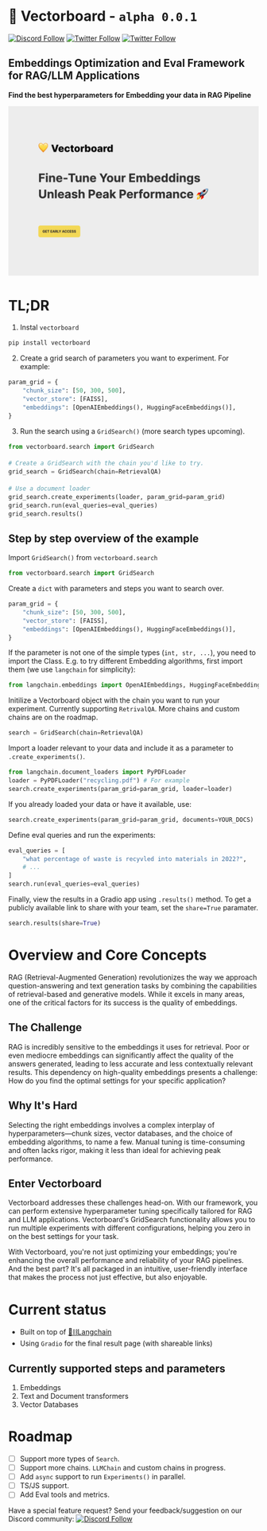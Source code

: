 # 💛 Vectorboard - `alpha 0.0.1`

[![Discord Follow](https://dcbadge.vercel.app/api/server/Ev48fWkbSu?style=flat)](https://discord.gg/Ev48fWkbSu)
[![Twitter Follow](https://img.shields.io/twitter/follow/vectorboard?style=social)](https://twitter.com/vectorboard)
[![Twitter Follow](https://img.shields.io/twitter/follow/thehamedmp?style=social)](https://twitter.com/thehamedmp)

## Embeddings Optimization and Eval Framework for RAG/LLM Applications

**Find the best hyperparameters for Embedding your data in RAG Pipeline**

![vectorboard banner image](docs/banner.png)

# TL;DR

1. Instal `vectorboard`

```bash
pip install vectorboard
```

2. Create a grid search of parameters you want to experiment. For example:

```python
param_grid = {
    "chunk_size": [50, 300, 500],
    "vector_store": [FAISS],
    "embeddings": [OpenAIEmbeddings(), HuggingFaceEmbeddings()],
}
```

3. Run the search using a `GridSearch()` (more search types upcoming).

```python
from vectorboard.search import GridSearch

# Create a GridSearch with the chain you'd like to try.
grid_search = GridSearch(chain=RetrievalQA)

# Use a document loader
grid_search.create_experiments(loader, param_grid=param_grid)
grid_search.run(eval_queries=eval_queries)
grid_search.results()
```

## Step by step overview of the example

Import `GridSearch()` from `vectorboard.search`

```python
from vectorboard.search import GridSearch
```

Create a `dict` with parameters and steps you want to search over.

```python
param_grid = {
    "chunk_size": [50, 300, 500],
    "vector_store": [FAISS],
    "embeddings": [OpenAIEmbeddings(), HuggingFaceEmbeddings()],
}
```

If the parameter is not one of the simple types (`int, str, ...`), you need to import the Class. E.g. to try different Embedding algorithms, first import them (we use `langchain` for simplicity):

```python
from langchain.embeddings import OpenAIEmbeddings, HuggingFaceEmbeddings
```

Initilize a Vectorboard object with the chain you want to run your experiment. Currently supporting `RetrivalQA`. More chains and custom chains are on the roadmap.

```python
search = GridSearch(chain=RetrievalQA)
```

Import a loader relevant to your data and include it as a parameter to `.create_experiments()`.

```python
from langchain.document_loaders import PyPDFLoader
loader = PyPDFLoader("recycling.pdf") # For example
search.create_experiments(param_grid=param_grid, loader=loader)
```

If you already loaded your data or have it available, use:

```python
search.create_experiments(param_grid=param_grid, documents=YOUR_DOCS)
```

Define eval queries and run the experiments:

```python
eval_queries = [
    "what percentage of waste is recyvled into materials in 2022?",
    # ...
]
search.run(eval_queries=eval_queries)
```

Finally, view the results in a Gradio app using `.results()` method. To get a publicly available link to share with your team, set the `share=True` paramater.

```python
search.results(share=True)
```

# Overview and Core Concepts

RAG (Retrieval-Augmented Generation) revolutionizes the way we approach question-answering and text generation tasks by combining the capabilities of retrieval-based and generative models. While it excels in many areas, one of the critical factors for its success is the quality of embeddings.

## The Challenge

RAG is incredibly sensitive to the embeddings it uses for retrieval. Poor or even mediocre embeddings can significantly affect the quality of the answers generated, leading to less accurate and less contextually relevant results. This dependency on high-quality embeddings presents a challenge: How do you find the optimal settings for your specific application?

## Why It's Hard

Selecting the right embeddings involves a complex interplay of hyperparameters—chunk sizes, vector databases, and the choice of embedding algorithms, to name a few. Manual tuning is time-consuming and often lacks rigor, making it less than ideal for achieving peak performance.

## Enter Vectorboard

Vectorboard addresses these challenges head-on. With our framework, you can perform extensive hyperparameter tuning specifically tailored for RAG and LLM applications. Vectorboard's GridSearch functionality allows you to run multiple experiments with different configurations, helping you zero in on the best settings for your task.

With Vectorboard, you're not just optimizing your embeddings; you're enhancing the overall performance and reliability of your RAG pipelines. And the best part? It's all packaged in an intuitive, user-friendly interface that makes the process not just effective, but also enjoyable.

# Current status

- Built on top of [🦜⛓️Langchain]()
- Using `Gradio` for the final result page (with shareable links)

## Currently supported steps and parameters

1. Embeddings
1. Text and Document transformers
1. Vector Databases

# Roadmap

- [ ] Support more types of `Search`.
- [ ] Support more chains. `LLMChain` and custom chains in progress.
- [ ] Add `async` support to run `Experiments()` in parallel.
- [ ] TS/JS support.
- [ ] Add Eval tools and metrics.

Have a special feature request? Send your feedback/suggestion on our Discord community:
[![Discord Follow](https://dcbadge.vercel.app/api/server/Ev48fWkbSu?style=flat)](https://discord.gg/Ev48fWkbSu)
